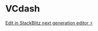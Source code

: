 # VCdash

[Edit in StackBlitz next generation editor ⚡️](https://stackblitz.com/~/github.com/Functionsharp/VCdash)